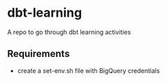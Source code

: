 # dbt-learning
A repo to go through dbt learning activities

## Requirements
- create a set-env.sh file with BigQuery credentials

